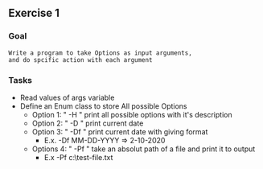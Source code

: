 ## Exercise 1
### Goal 
    Write a program to take Options as input arguments,
    and do spcific action with each argument
### Tasks
* Read values of args variable
* Define an Enum class to store All possible Options
  * Option 1: " -H " print all possible options with it's description
  * Option 2: " -D " print current date
  * Option 3: " -Df " print current date with giving format
    * E.x. -Df MM-DD-YYYY => 2-10-2020
  * Options 4: " -Pf " take an absolut path of a file and print it to output
    * E.x -Pf c:\test-file.txt
  